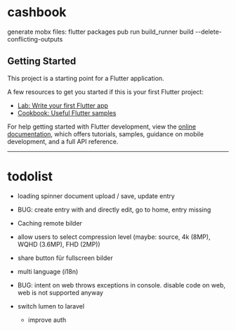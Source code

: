 # cashbook

generate mobx files: flutter packages pub run build_runner build --delete-conflicting-outputs

## Getting Started

This project is a starting point for a Flutter application.

A few resources to get you started if this is your first Flutter project:

- [Lab: Write your first Flutter app](https://docs.flutter.dev/get-started/codelab)
- [Cookbook: Useful Flutter samples](https://docs.flutter.dev/cookbook)

For help getting started with Flutter development, view the
[online documentation](https://docs.flutter.dev/), which offers tutorials,
samples, guidance on mobile development, and a full API reference.

---


# todolist

- loading spinner document upload / save, update entry
- BUG: create entry with and directly edit, go to home, entry missing
- Caching remote bilder
- allow users to select compression level (maybe: source, 4k (8MP), WQHD (3.6MP), FHD (2MP))
- share button für fullscreen bilder
- multi language (i18n)
- BUG: intent on web throws exceptions in console. disable code on web, web is not supported anyway

- switch lumen to laravel
  - improve auth